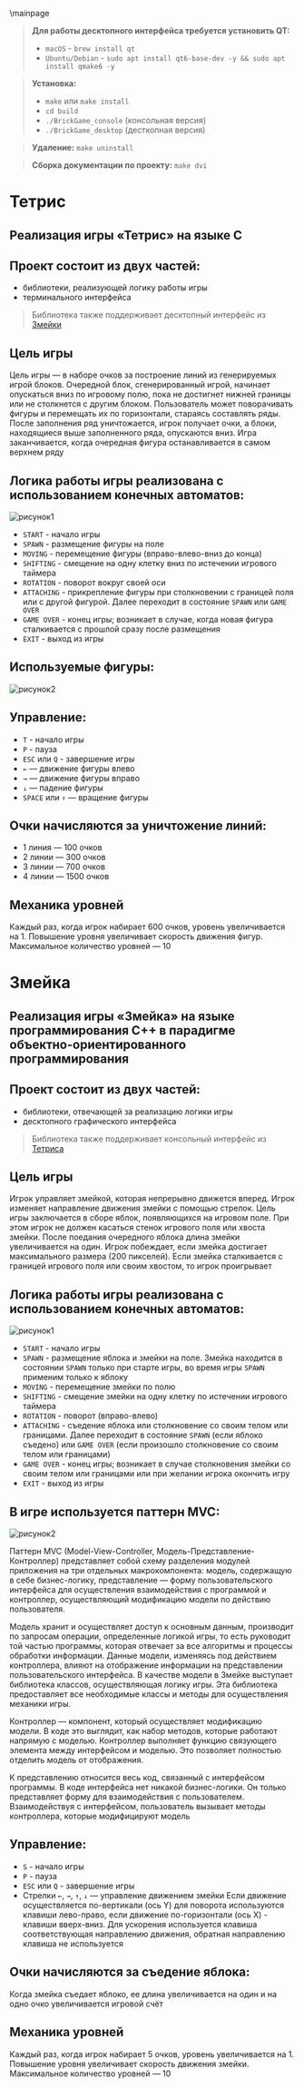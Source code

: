 \mainpage
> **Для работы десктопного интерфейса требуется установить QT:**
> - `macOS` - `brew install qt`
> - `Ubuntu/Debian` - `sudo apt install qt6-base-dev -y && sudo apt install qmake6 -y`

> **Установка:**
> - `make` или `make install`
> - `cd build`
> - `./BrickGame_console` (консольная версия)
> - `./BrickGame_desktop` (десткопная версия)

> **Удаление:**
> `make uninstall`

> **Сборка документации по проекту:**
> `make dvi`

# Тетрис
## Реализация игры «Тетрис» на языке С
## Проект состоит из двух частей:
- библиотеки, реализующей логику работы игры
- терминального интерфейса
> Библиотека также поддерживает десктопный интерфейс из [Змейки](#змейка)

## Цель игры
Цель игры — в наборе очков за построение линий из генерируемых игрой блоков. Очередной блок, сгенерированный игрой, начинает опускаться вниз по игровому полю, пока не достигнет нижней границы или не столкнется с другим блоком. Пользователь может поворачивать фигуры и перемещать их по горизонтали, стараясь составлять ряды. После заполнения ряд уничтожается, игрок получает очки, а блоки, находящиеся выше заполненного ряда, опускаются вниз. Игра заканчивается, когда очередная фигура останавливается в самом верхнем ряду
## Логика работы игры реализована с использованием конечных автоматов:
![рисунок1](img/1_01.jpg)
- `START` - начало игры
- `SPAWN` - размещение фигуры на поле
- `MOVING` - перемещение фигуры (вправо-влево-вниз до конца)
- `SHIFTING` - смещение на одну клетку вниз по истечении игрового таймера
- `ROTATION` - поворот вокруг своей оси
- `ATTACHING` - прикрепление фигуры при столкновении с границей поля или с другой фигурой. Далее переходит в состояние `SPAWN` или `GAME OVER`
- `GAME OVER` - конец игры; возникает в случае, когда новая фигура сталкивается с прошлой сразу после размещения
- `EXIT` - выход из игры

## Используемые фигуры:
![рисунок2](img/1_02.png)

## Управление:
- `T` - начало игры
- `P` - пауза
- `ESC` или `Q` - завершение игры
- `←` — движение фигуры влево
- `→` — движение фигуры вправо
- `↓` — падение фигуры
- `SPACE` или `↑` — вращение фигуры

## Очки начисляются за уничтожение линий:
- 1 линия — 100 очков
- 2 линии — 300 очков
- 3 линии — 700 очков
- 4 линии — 1500 очков

## Механика уровней
Каждый раз, когда игрок набирает 600 очков, уровень увеличивается на 1. Повышение уровня увеличивает скорость движения фигур. Максимальное количество уровней — 10


# Змейка
## Реализация игры «Змейка» на языке программирования С++ в парадигме объектно-ориентированного программирования
## Проект состоит из двух частей:
- библиотеки, отвечающей за реализацию логики игры
- десктопного графического интерфейса
> Библиотека также поддерживает консольный интерфейс из [Тетриса](#тетрис)

## Цель игры
Игрок управляет змейкой, которая непрерывно движется вперед. Игрок изменяет направление движения змейки с помощью стрелок. Цель игры заключается в сборе яблок, появляющихся на игровом поле. При этом игрок не должен касаться стенок игрового поля или хвоста змейки. После поедания очередного яблока длина змейки увеличивается на один. Игрок побеждает, если змейка достигает максимального размера (200 пикселей). Если змейка сталкивается с границей игрового поля или своим хвостом, то игрок проигрывает
## Логика работы игры реализована с использованием конечных автоматов:
![рисунок1](img/1_01.jpg)
- `START` - начало игры
- `SPAWN` - размещение яблока и змейки на поле. Змейка находится в состоянии `SPAWN` только при старте игры, во время игры `SPAWN` применим только к яблоку
- `MOVING` - перемещение змейки по полю
- `SHIFTING` - смещение змейки на одну клетку по истечении игрового таймера
- `ROTATION` - поворот (вправо-влево)
- `ATTACHING` - съедение яблока или столкновение со своим телом или границами. Далее переходит в состояние `SPAWN` (если яблоко съедено) или `GAME OVER` (если произошло столкновение со своим телом или границами)
- `GAME OVER` - конец игры; возникает в случае столкновения змейки со своим телом или границами или при желании игрока окончить игру
- `EXIT` - выход из игры

## В игре используется паттерн MVC:
![рисунок2](img/2_01.png)

Паттерн MVC (Model-View-Controller, Модель-Представление-Контроллер) представляет собой схему разделения модулей приложения на три отдельных макрокомпонента: модель, содержащую в себе бизнес-логику, представление — форму пользовательского интерфейса для осуществления взаимодействия с программой и контроллер, осуществляющий модификацию модели по действию пользователя.

Модель хранит и осуществляет доступ к основным данным, производит по запросам операции, определенные логикой игры, то есть руководит той частью программы, которая отвечает за все алгоритмы и процессы обработки информации. Данные модели, изменяясь под действием контроллера, влияют на отображение информации на представлении пользовательского интерфейса. В качестве модели в Змейке выступает библиотека классов, осуществляющая логику игры. Эта библиотека предоставляет все необходимые классы и методы для осуществления механики игры.

Контроллер — компонент, который осуществляет модификацию модели. В коде это выглядит, как набор методов, которые работают напрямую с моделью. Контроллер выполняет функцию связующего элемента между интерфейсом и моделью. Это позволяет полностью отделить модель от отображения.

К представлению относится весь код, связанный с интерфейсом программы. В коде интерфейса нет никакой бизнес-логики. Он только представляет форму для взаимодействия с пользователем. Взаимодействуя с интерфейсом, пользователь вызывает методы контроллера, которые модифицируют модель

## Управление:
- `S` - начало игры
- `P` - пауза
- `ESC` или `Q` - завершение игры
- Стрелки `←`, `→`, `↑`, `↓` — управление движением змейки Если движение осуществляется по-вертикали (ось Y) для поворота используются клавиши лево-право, если движение по-горизонтали (ось Х) - клавиши вверх-вниз. Для ускорения используется клавиша соответствующая направлению движения, обратная направлению клавиша не используется

## Очки начисляются за съедение яблока:
Когда змейка съедает яблоко, ее длина увеличивается на один и на одно очко увеличивается игровой счёт

## Механика уровней
Каждый раз, когда игрок набирает 5 очков, уровень увеличивается на 1. Повышение уровня увеличивает скорость движения змейки. Максимальное количество уровней — 10